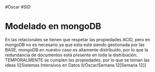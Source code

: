 #Oscar #SID 

# Modelado en mongoDB
En las relacionales se tienen que respetar las propiedades ACID, pero en mongoDB no es necesario ya que esta está siendo gestionada por las BASE, mongoDB en nuestro caso es altamente distribuido, por lo que la redundancia de documentos está presente en toda la distribución. TEMPORALMENTE se cumplen las propiedades, por lo que se toman las ideas ![[Sistemas Intensivos en Datos II/Óscar/Semana 12|Semana 12]]

